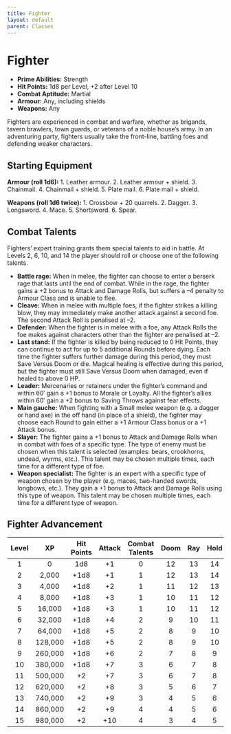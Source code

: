 ```yaml
---
title: Fighter
layout: default
parent: Classes
---
```


# Fighter

* **Prime Abilities:** Strength
* **Hit Points:** 1d8 per Level, +2 after Level 10
* **Combat Aptitude:** Martial
* **Armour:** Any, including shields
* **Weapons:** Any

Fighters are experienced in combat and warfare, whether as brigands, tavern brawlers, town guards, or veterans of a noble house’s army. In an adventuring party, fighters usually take the front-line, battling foes and defending weaker characters.

## Starting Equipment

**Armour (roll 1d6):** 1. Leather armour. 2. Leather armour + shield. 3. Chainmail. 4. Chainmail + shield. 5. Plate mail. 6. Plate mail + shield.

**Weapons (roll 1d6 twice):** 1. Crossbow + 20 quarrels. 2. Dagger. 3. Longsword. 4. Mace. 5. Shortsword. 6. Spear.

## Combat Talents

Fighters’ expert training grants them special talents to aid in battle. At Levels 2, 6, 10, and 14 the player should roll or choose one of the following talents.

* **Battle rage:** When in melee, the fighter can choose to enter a berserk rage that lasts until the end of combat. While in the rage, the fighter gains a +2 bonus to Attack and Damage Rolls, but suffers a –4 penalty to Armour Class and is unable to flee. 
* **Cleave:** When in melee with multiple foes, if the fighter strikes a killing blow, they may immediately make another attack against a second foe. The second Attack Roll is penalised at –2.
* **Defender:** When the fighter is in melee with a foe, any Attack Rolls the foe makes against characters other than the fighter are penalised at –2.
* **Last stand:** If the fighter is killed by being reduced to 0 Hit Points, they can continue to act for up to 5 additional Rounds before dying. Each time the fighter suffers further damage during this period, they must Save Versus Doom or die. Magical healing is effective during this period, but the fighter must still Save Versus Doom when damaged, even if healed to above 0 HP.
* **Leader:** Mercenaries or retainers under the fighter’s command and within 60′ gain a +1 bonus to Morale or Loyalty. All the fighter’s allies within 60′ gain a +2 bonus to Saving Throws against fear effects.
* **Main gauche:** When fighting with a Small melee weapon (e.g. a dagger or hand axe) in the off hand (in place of a shield), the fighter may choose each Round to gain either a +1 Armour Class bonus or a +1 Attack bonus.
* **Slayer:** The fighter gains a +1 bonus to Attack and Damage Rolls when in combat with foes of a specific type. The type of enemy must be chosen when this talent is selected (examples: bears, crookhorns, undead, wyrms, etc.). This talent may be chosen multiple times, each time for a different type of foe.
* **Weapon specialist:** The fighter is an expert with a specific type of weapon chosen by the player (e.g. maces, two-handed swords, longbows, etc.). They gain a +1 bonus to Attack and Damage Rolls using this type of weapon. This talent may be chosen multiple times, each time for a different type of weapon.

## Fighter Advancement

| Level | XP | Hit Points | Attack | Combat Talents | Doom | Ray | Hold | Blast | Spell |
| :---: | :---: | :---: | :---: | :---: | :---: | :---: | :---: | :---: | :---: |
| 1 | 0 | 1d8 | +1 | 0 | 12 | 13 | 14 | 15 | 16 |
| 2 | 2,000 | +1d8 | +1 | 1 | 12 | 13 | 14 | 15 | 16 |
| 3 | 4,000 | +1d8 | +2 | 1 | 11 | 12 | 13 | 14 | 15 |
| 4 | 8,000 | +1d8 | +3 | 1 | 10 | 11 | 12 | 13 | 14 |
| 5 | 16,000 | +1d8 | +3 | 1 | 10 | 11 | 12 | 13 | 14 |
| 6 | 32,000 | +1d8 | +4 | 2 | 9 | 10 | 11 | 12 | 13 |
| 7 | 64,000 | +1d8 | +5 | 2 | 8 | 9 | 10 | 11 | 12 |
| 8 | 128,000 | +1d8 | +5 | 2 | 8 | 9 | 10 | 11 | 12 |
| 9 | 260,000 | +1d8 | +6 | 2 | 7 | 8 | 9 | 10 | 11 |
| 10 | 380,000 | +1d8 | +7 | 3 | 6 | 7 | 8 | 9 | 10 |
| 11 | 500,000 | +2 | +7 | 3 | 6 | 7 | 8 | 9 | 10 |
| 12 | 620,000 | +2 | +8 | 3 | 5 | 6 | 7 | 8 | 9 |
| 13 | 740,000 | +2 | +9 | 3 | 4 | 5 | 6 | 7 | 8 |
| 14 | 860,000 | +2 | +9 | 4 | 4 | 5 | 6 | 7 | 8 |
| 15 | 980,000 | +2 | +10 | 4 | 3 | 4 | 5 | 6 | 7 |